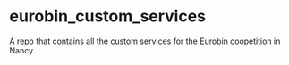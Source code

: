 # eurobin_custom_services

A repo that contains all the custom services for the Eurobin coopetition in Nancy.
